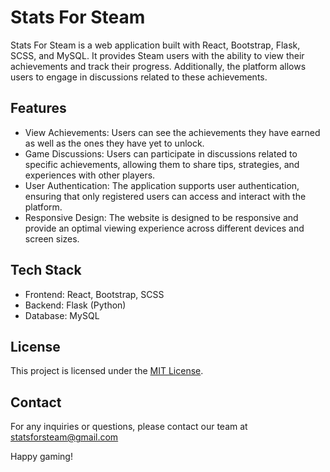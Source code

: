 # Stats For Steam

Stats For Steam is a web application built with React, Bootstrap, Flask, SCSS, and MySQL. It provides Steam users with the ability to view their achievements and track their progress. Additionally, the platform allows users to engage in discussions related to these achievements.

## Features

- View Achievements: Users can see the achievements they have earned as well as the ones they have yet to unlock.
- Game Discussions: Users can participate in discussions related to specific achievements, allowing them to share tips, strategies, and experiences with other players.
- User Authentication: The application supports user authentication, ensuring that only registered users can access and interact with the platform.
- Responsive Design: The website is designed to be responsive and provide an optimal viewing experience across different devices and screen sizes.

## Tech Stack

- Frontend: React, Bootstrap, SCSS
- Backend: Flask (Python)
- Database: MySQL

## License

This project is licensed under the [MIT License](LICENSE).

## Contact

For any inquiries or questions, please contact our team at statsforsteam@gmail.com

Happy gaming!
